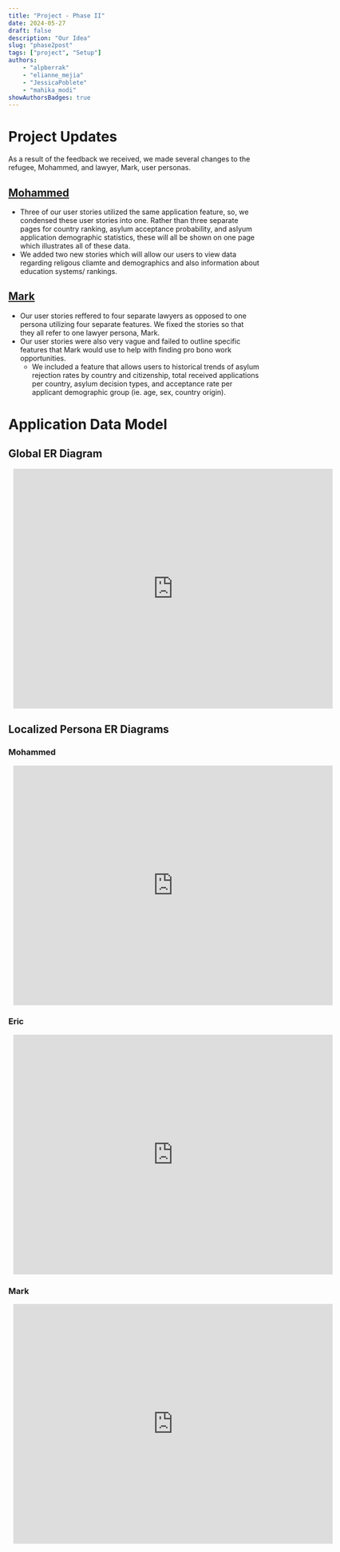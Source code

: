 ```yaml
---
title: "Project - Phase II"
date: 2024-05-27
draft: false
description: "Our Idea"
slug: "phase2post"
tags: ["project", "Setup"]
authors:
    - "alpberrak"
    - "elianne_mejia"
    - "JessicaPoblete"
    - "mahika_modi"
showAuthorsBadges: true
---
```


# Project Updates
As a result of the feedback we received, we made several changes to the refugee, Mohammed, and lawyer, Mark, user personas. 
## [Mohammed](https://droidbait66.github.io/Team10/team_posts/phase1post/#mohammed-is-a-17-year-old-boy-from-syria-he-is-a-practicing-muslim-his-parents-were-recently-killed-due-to-bombings-in-his-area-and-he-is-seeking-asylum-with-his-5-year-old-sister-and-10-year-old-brother)
* Three of our user stories utilized the same application feature, so, we condensed these user stories into one. Rather than three separate pages 
for country ranking, asylum acceptance probability, and aslyum application demographic statistics, these will all be shown on one page which illustrates all of these data. 
* We added two new stories which will allow our users to view data regarding religous cliamte and demographics and also information about education systems/ rankings. 

## [Mark](https://droidbait66.github.io/Team10/team_posts/phase1post/#mark-is-a-german-lawyer-seeking-pro-bono-opportunities-he-wants-to-provide-legal-aid-for-refugees)
* Our user stories reffered to four separate lawyers as opposed to one persona utilizing four separate features. We fixed the stories so that they all refer to one lawyer
persona, Mark. 
* Our user stories were also very vague and failed to outline specific features that Mark would use to help with finding pro bono work opportunities.
    * We included a feature that allows users to historical trends of asylum rejection rates by country and citizenship, total received applications per country, asylum decision types, and acceptance rate per applicant demographic group (ie. age, sex, country origin).

# Application Data Model
## Global ER Diagram
<div style="width: 640px; height: 480px; margin: 10px; position: relative;"><iframe allowfullscreen frameborder="0" style="width:640px; height:480px" src="https://lucid.app/documents/embedded/00122d2e-26cf-4b2d-b323-85e488f38ce4" id="F_ejIwe8t0XN"></iframe></div>

## Localized Persona ER Diagrams
### Mohammed
<div style="width: 640px; height: 480px; margin: 10px; position: relative;"><iframe allowfullscreen frameborder="0" style="width:640px; height:480px" src="https://lucid.app/documents/embedded/bdcc45e0-9301-4c3e-a8f4-fc0492508b8c" id="t.ejCRtsS0Nl"></iframe></div>

### Eric
<div style="width: 640px; height: 480px; margin: 10px; position: relative;"><iframe allowfullscreen frameborder="0" style="width:640px; height:480px" src="https://lucid.app/documents/embedded/84f22a6b-54ea-4171-afe9-62ad01adfd8d" id="Ygfj1ZcDe-SY"></iframe></div>

### Mark
<div style="width: 640px; height: 480px; margin: 10px; position: relative;"><iframe allowfullscreen frameborder="0" style="width:640px; height:480px" src="https://lucid.app/documents/embedded/4b2cc4d6-3c1a-4f4b-9b3c-cf97f70a00b9" id="6hfjvwmu4BLg"></iframe></div>


